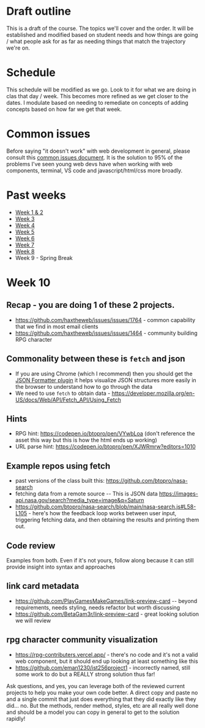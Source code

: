 # Draft outline
This is a draft of the course. The topics we'll cover and the order. It will be established and modified based on student needs and how things are going / what people ask for as far as needing things that match the trajectory we're on.

# Schedule
This schedule will be modified as we go. Look to it for what we are doing in clas that day / week. This becomes more refined as we get closer to the dates. I modulate based on needing to remediate on concepts of adding concepts based on how far we get that week.

# Common issues
Before saying "it doesn't work" with web development in general, please consult this [common issues document](common-issues.md). It is the solution to 95% of the problems I've seen young web devs have when working with web components, terminal, VS code and javascript/html/css more broadly.

# Past weeks
- [Week 1 & 2](sp25/week-1-2.md)
- [Week 3](sp25/week-3.md)
- [Week 4](sp25/week-4.md)
- [Week 5](sp25/week-5.md)
- [Week 6](sp25/week-6.md)
- [Week 7](sp25/week-7.md)
- [Week 8](sp25/week-8.md)
- Week 9 - Spring Break


# Week 10
## Recap - you are doing 1 of these 2 projects.
- https://github.com/haxtheweb/issues/issues/1764 - common capability that we find in most email clients
- https://github.com/haxtheweb/issues/issues/1464 - community building RPG character

## Commonality between these is `fetch` and json
- If you are using Chrome (which I recommend) then you should get the [JSON Formatter plugin](https://chromewebstore.google.com/detail/json-formatter/bcjindcccaagfpapjjmafapmmgkkhgoa?hl=en) it helps visualize JSON structures more easily in the browser to understand how to go through the data
- We need to use `fetch` to obtain data - https://developer.mozilla.org/en-US/docs/Web/API/Fetch_API/Using_Fetch

## Hints
- RPG hint: https://codepen.io/btopro/pen/VYwbLoa (don't reference the asset this way but this is how the html ends up working)
- URL parse hint: https://codepen.io/btopro/pen/XJWRmrw?editors=1010

## Example repos using fetch
- past versions of the class built this: https://github.com/btopro/nasa-search
- fetching data from a remote source -- This is JSON data https://images-api.nasa.gov/search?media_type=image&q=Saturn
- https://github.com/btopro/nasa-search/blob/main/nasa-search.js#L58-L105 - here's how the feedback loop works between user input, triggering fetching data, and then obtaining the results and printing them out.

## Code review
Examples from both. Even if it's not yours, follow along because it can still provide insight into syntax and approaches
## link card metadata
- https://github.com/PlayGamesMakeGames/link-preview-card -- beyond requirements, needs styling, needs refactor but worth discussing
- https://github.com/BetaGam3r/link-preview-card - great looking solution we will review

## rpg character community visualization
- https://rpg-contributers.vercel.app/ - there's no code and it's not a valid web component, but it should end up looking at least something like this
- https://github.com/eman1230/ist256project1 - incorrectly named, still some work to do but a REALLY strong solution thus far!

Ask questions, and yes, you can leverage both of the reviewed current projects to help you make your own code better. A direct copy and paste no and a single commit that just does everything that they did exactly like they did... no. But the methods, render method, styles, etc are all really well done and should be a model you can copy in general to get to the solution rapidly!
